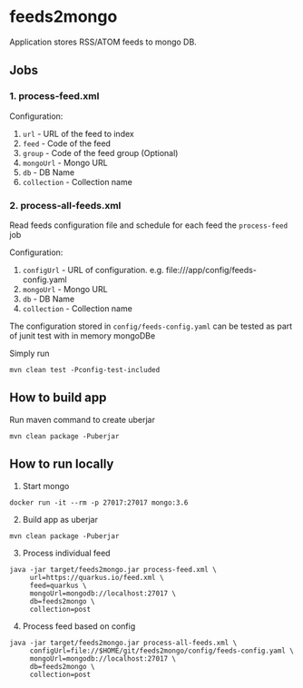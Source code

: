 # feeds2mongo

Application stores RSS/ATOM feeds to mongo DB.

## Jobs

### 1. process-feed.xml

Configuration:
1. `url` - URL of the feed to index
3. `feed` - Code of the feed
4. `group` - Code of the feed group (Optional)
5. `mongoUrl` - Mongo URL
6. `db` - DB Name
7. `collection` - Collection name

### 2. process-all-feeds.xml

Read feeds configuration file and schedule for each feed the `process-feed` job

Configuration: 
1. `configUrl` - URL of configuration. e.g. file:///app/config/feeds-config.yaml
2. `mongoUrl` - Mongo URL
3. `db` - DB Name
4. `collection` - Collection name

The configuration stored in `config/feeds-config.yaml` can be tested as part of junit test with in memory mongoDBe

Simply run

```
mvn clean test -Pconfig-test-included
```

## How to build app

Run maven command to create uberjar
```
mvn clean package -Puberjar
```

## How to run locally

1. Start mongo

```
docker run -it --rm -p 27017:27017 mongo:3.6
```

2. Build app as uberjar
```
mvn clean package -Puberjar
```

3. Process individual feed 

```
java -jar target/feeds2mongo.jar process-feed.xml \
     url=https://quarkus.io/feed.xml \
     feed=quarkus \
     mongoUrl=mongodb://localhost:27017 \
     db=feeds2mongo \
     collection=post
```

4. Process feed based on config 

```
java -jar target/feeds2mongo.jar process-all-feeds.xml \
     configUrl=file://$HOME/git/feeds2mongo/config/feeds-config.yaml \
     mongoUrl=mongodb://localhost:27017 \
     db=feeds2mongo \
     collection=post
```
